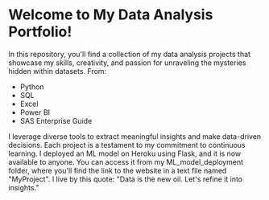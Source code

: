 # Welcome to My Data Analysis Portfolio!

In this repository, you'll find a collection of my data analysis projects that showcase my skills, creativity, and passion for unraveling the mysteries hidden within datasets. From:
- Python
- SQL
- Excel
- Power BI
- SAS Enterprise Guide

I leverage diverse tools to extract meaningful insights and make data-driven decisions. Each project is a testament to my commitment to continuous learning. I deployed an ML model on Heroku using Flask, and it is now available to anyone. You can access it from my ML_model_deployment folder, where you'll find the link to the website in a text file named "MyProject". I live by this quote: "Data is the new oil. Let's refine it into insights."
